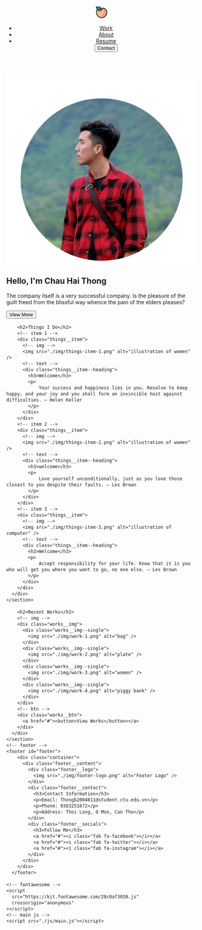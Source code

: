 
<html lang="en">
  <head>
    <meta charset="UTF-8" />
    <meta http-equiv="X-UA-Compatible" content="IE=edge" />
    <meta name="viewport" content="width=device-width, initial-scale=1.0" />
    <!-- google font -->
    <link rel="preconnect" href="https://fonts.googleapis.com" />
    <link rel="preconnect" href="https://fonts.gstatic.com" crossorigin />
    <link
      href="https://fonts.googleapis.com/css2?family=Roboto:wght@300;500&display=swap"
      rel="stylesheet"
    />
    <!-- main css -->
    <link rel="stylesheet" href="./css/main.css" />
    <title>Portfolio</title>
  </head>
  <body>
    <!-- overlay -->
    <section id="overlay"></section>
    <!-- header -->
    <header>
      <div class="container">
        <nav class="navbar">
          <!-- logo -->
          <div class="navbar__logo">
            <img src="./img/footer-logo.png" alt="website logo" />
          </div>
          <!-- links -->
          <ul class="navbar__links">
            <li class="navbar__link"><a href="#works">Work</a></li>
            <li class="navbar__link"><a href="#things">About</a></li>
            <li class="navbar__link"><a href="#works">Resume</a></li>
            <a href="#footer"><button class="navbar__btn">Contact</button></a>
          </ul>
          <!-- menu button -->
          <div class="navbar__icons">
            <div class="navbar__icon"></div>
          </div>
        </nav>
      </div>
    </header>
    <!-- banner -->
    <section id="banner">
      <div class="container">
        <!-- img -->
        <div class="banner__img">
          <img src="./img/banner-img.png" alt="illustration of women" />
        </div>
        <!-- heading -->
        <div class="banner__heading">
          <h1>Hello, I'm Chau Hai Thong</h1>
          <p>
            The company itself is a very successful company. Is the pleasure of the guilt freed from the blissful way whence the pain of the elders pleases?
          </p>
          <a href="#"><button class="banner__btn">View More</button></a>
          <div class="banner__socials">
            <a href="#"><i class="fab fa-dribbble"></i></a>
            <a href="#"><i class="fab fa-behance"></i></a>
            <a href="#"><i class="fab fa-linkedin-in"></i></a>
          </div>
        </div>
      </div>
    </section>
   
        <h2>Things I Do</h2>
        <!-- item 1 -->
        <div class="things__item">
          <!-- img -->
          <img src="./img/things-item-1.png" alt="illustration of women" />
          <!-- text -->
          <div class="things__item--heading">
            <h3>Welcome</h3>
            <p>
                Your success and happiness lies in you. Resolve to keep happy, and your joy and you shall form an invincible host against difficulties. – Helen Keller
            </p>
          </div>
        </div>
        <!-- item 2 -->
        <div class="things__item">
          <!-- img -->
          <img src="./img/things-item-2.png" alt="illustration of women" />
          <!-- text -->
          <div class="things__item--heading">
            <h3>welcome</h3>
            <p>
                Love yourself unconditionally, just as you love those closest to you despite their faults. – Les Brown
            </p>
          </div>
        </div>
        <!-- item 3 -->
        <div class="things__item">
          <!-- img -->
          <img src="./img/things-item-3.png" alt="illustration of computer" />
          <!-- text -->
          <div class="things__item--heading">
            <h3>Welcome</h3>
            <p>
                Accept responsibility for your life. Know that it is you who will get you where you want to go, no one else. – Les Brown
            </p>
          </div>
        </div>
      </div>
    </section>
    
        <h2>Recent Works</h2>
        <!-- img -->
        <div class="works__img">
          <div class="works__img--single">
            <img src="./img/work-1.png" alt="bag" />
          </div>
          <div class="works__img--single">
            <img src="./img/work-2.png" alt="plate" />
          </div>
          <div class="works__img--single">
            <img src="./img/work-3.png" alt="women" />
          </div>
          <div class="works__img--single">
            <img src="./img/work-4.png" alt="piggy bank" />
          </div>
        </div>
        <!-- btn -->
        <div class="works__btn">
          <a href="#"><button>View Works</button></a>
        </div>
      </div>
    </section>
    <!-- footer -->
    <footer id="footer">
        <div class="container">
          <div class="footer__content">
            <div class="footer__logo">
              <img src="./img/footer-logo.png" alt="Footer Logo" />
            </div>
            <div class="footer__contact">
              <h3>Contact Information</h3>
              <p>Email: Thongb2004811@student.ctu.edu.vn</p>
              <p>Phone: 0383251672</p>
              <p>Address: Thoi Long, O Mon, Can Tho</p>
            </div>
            <div class="footer__socials">
              <h3>Follow Me</h3>
              <a href="#"><i class="fab fa-facebook"></i></a>
              <a href="#"><i class="fab fa-twitter"></i></a>
              <a href="#"><i class="fab fa-instagram"></i></a>
            </div>
          </div>
        </div>
      </footer>
      
    <!-- fontawesome -->
    <script
      src="https://kit.fontawesome.com/28c0af3030.js"
      crossorigin="anonymous"
    ></script>
    <!-- main js -->
    <script src="./js/main.js"></script>
  </body>
</html>

